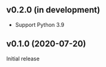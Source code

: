 v0.2.0 (in development)
-----------------------
- Support Python 3.9

v0.1.0 (2020-07-20)
-------------------
Initial release
